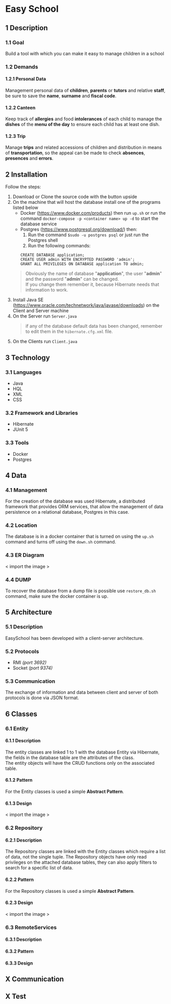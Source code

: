# Easy School #  
## 1 Description ##  
### 1.1 Goal ###  
 Build a tool with which you can make it easy to manage children in a school  
### 1.2 Demands ###  
#### 1.2.1 Personal Data ####  
 Management personal data of **children**, **parents** or **tutors** and relative **staff**, be sure to save the **name**, **surname** and **fiscal code**.  
#### 1.2.2 Canteen ####  
 Keep track of **allergies** and food **intolerances** of each child to manage the **dishes** of the **menu of the day** to ensure each child has at least one dish.  
#### 1.2.3 Trip ####  
 Manage **trips** and related accessions of children and distribution in means of **transportation**, so the appeal can be made to check **absences**, **presences** and **errors**.  
## 2 Installation ##
Follow the steps:
1) Download or Clone the source code with the button upside
2) On the machine that will host the database install one of the programs listed below  
    - Docker (https://www.docker.com/products) then run `up.sh` or run the command `docker-compose -p <container name> up -d` to start the database service
    - Postgres (https://www.postgresql.org/download/) then:
        1) Run the command `$sudo -u postgres psql` or just run the Postgres shell
        2) Run the following commands:  
        ```
        CREATE DATABASE application;  
        CREATE USER admin WITH ENCRYPTED PASSWORD 'admin';  
        GRANT ALL PRIVILEGES ON DATABASE application TO admin;
        ```
    > Obviously the name of database "**application**", the user "**admin**" and the password "**admin**" can be changed.  
    If you change them remember it, because Hibernate needs that information to work.
3) Install Java SE (https://www.oracle.com/technetwork/java/javase/downloads) on the Client and Server machine
4) On the Server run `Server.java`
    >if any of the database default data has been changed, remember to edit them in the `hibernate.cfg.xml` file.
4) On the Clients run `Client.java`
## 3 Technology ##  
### 3.1 Languages ###  
- Java  
- HQL  
- XML  
- CSS  
### 3.2 Framework and Libraries ###  
- Hibernate  
- JUnit 5  
### 3.3 Tools ###  
- Docker  
- Postgres  
## 4 Data ##
### 4.1 Management ###  
For the creation of the database was used Hibernate, 
a distributed framework that provides ORM services, 
that allow the management of data persistence on a relational database, Postgres in this case.  
### 4.2 Location ###  
The database is in a docker container that is turned on using the `up.sh` 
command and turns off using the `down.sh` command.  
### 4.3 ER Diagram ###  
< import the image >  
### 4.4 DUMP ###  
To recover the database from a dump file is possible use `restore_db.sh` command, 
make sure the docker container is up.  
## 5 Architecture ##
### 5.1 Description ##
EasySchool has been developed with a client-server architecture.
### 5.2 Protocols ###
- RMI _(port 3692)_
- Socket _(port 9374)_
### 5.3 Communication ###
The exchange of information and data between client and server of both protocols is done via JSON format.
## 6 Classes ##  
### 6.1 Entity ###  
#### 6.1.1 Description ####  
The entity classes are linked 1 to 1 with the database Entity via Hibernate,
the fields in the database table are the attributes of the class.  
The entity objects will have the CRUD functions only on the associated table.
#### 6.1.2 Pattern ####
For the Entity classes is used a simple **Abstract Pattern**.
#### 6.1.3 Design ####  
< import the image >  
### 6.2 Repository ###  
#### 6.2.1 Description ####  
The Repository classes are linked with the Entity classes which require a list of data, not the single tuple.
The Repository objects have only read privileges on the attached database tables, they can also apply filters to search for a specific list of data.
#### 6.2.2 Pattern ####  
For the Repository classes is used a simple **Abstract Pattern**.
#### 6.2.3 Design ####  
< import the image >

### 6.3 RemoteServices ###
#### 6.3.1 Description ####
#### 6.3.2 Pattern ####  
#### 6.3.3 Design ####  
## X Communication ##
## X Test ##